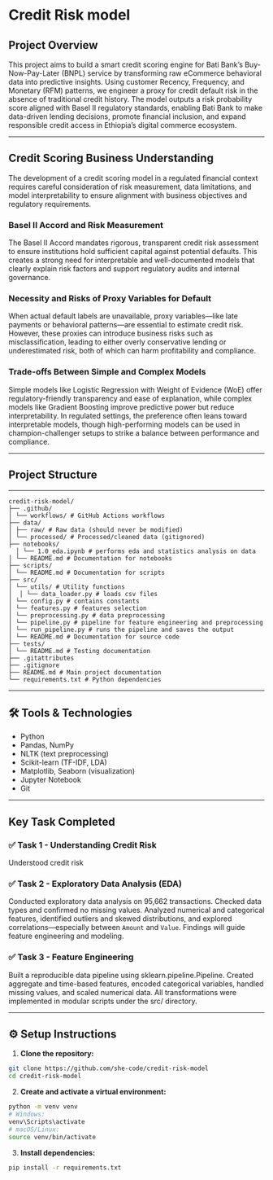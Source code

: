 # Credit Risk model

## Project Overview

This project aims to build a smart credit scoring engine for Bati Bank’s Buy-Now-Pay-Later (BNPL) service by transforming raw eCommerce behavioral data into predictive insights. Using customer Recency, Frequency, and Monetary (RFM) patterns, we engineer a proxy for credit default risk in the absence of traditional credit history. The model outputs a risk probability score aligned with Basel II regulatory standards, enabling Bati Bank to make data-driven lending decisions, promote financial inclusion, and expand responsible credit access in Ethiopia’s digital commerce ecosystem.

---

## Credit Scoring Business Understanding

The development of a credit scoring model in a regulated financial context requires careful consideration of risk measurement, data limitations, and model interpretability to ensure alignment with business objectives and regulatory requirements.

### Basel II Accord and Risk Measurement
The Basel II Accord mandates rigorous, transparent credit risk assessment to ensure institutions hold sufficient capital against potential defaults. This creates a strong need for interpretable and well-documented models that clearly explain risk factors and support regulatory audits and internal governance.

### Necessity and Risks of Proxy Variables for Default
When actual default labels are unavailable, proxy variables—like late payments or behavioral patterns—are essential to estimate credit risk. However, these proxies can introduce business risks such as misclassification, leading to either overly conservative lending or underestimated risk, both of which can harm profitability and compliance.

### Trade-offs Between Simple and Complex Models
Simple models like Logistic Regression with Weight of Evidence (WoE) offer regulatory-friendly transparency and ease of explanation, while complex models like Gradient Boosting improve predictive power but reduce interpretability. In regulated settings, the preference often leans toward interpretable models, though high-performing models can be used in champion-challenger setups to strike a balance between performance and compliance.

---

## Project Structure
---
```
credit-risk-model/
├── .github/
│ └── workflows/ # GitHub Actions workflows
├── data/
│ ├── raw/ # Raw data (should never be modified)
│ └── processed/ # Processed/cleaned data (gitignored)
├── notebooks/
  │ └── 1.0_eda.ipynb # performs eda and statistics analysis on data
│ └── README.md # Documentation for notebooks
├── scripts/
│ └── README.md # Documentation for scripts
├── src/
│ └── utils/ # Utility functions
│  │ └── data_loader.py # loads csv files
│ └── config.py # contains constants
│ └── features.py # features selection
│ └── preprocessing.py # data preprocessing
│ └── pipeline.py # pipeline for feature engineering and preprocessing
│ └── run_pipeline.py # runs the pipeline and saves the output
│ └── README.md # Documentation for source code
├── tests/
│ └── README.md # Testing documentation
├── .gitattributes
├── .gitignore
├── README.md # Main project documentation
└── requirements.txt # Python dependencies
```
---
## 🛠 Tools & Technologies

- Python  
- Pandas, NumPy  
- NLTK (text preprocessing)  
- Scikit-learn (TF-IDF, LDA)  
- Matplotlib, Seaborn (visualization)  
- Jupyter Notebook  
- Git  

---

## Key Task Completed 

### ✅ Task 1 - Understanding Credit Risk 

Understood credit risk

### ✅ Task 2 - Exploratory Data Analysis (EDA) 

Conducted exploratory data analysis on 95,662 transactions. Checked data types and confirmed no missing values. Analyzed numerical and categorical features, identified outliers and skewed distributions, and explored correlations—especially between `Amount` and `Value`. Findings will guide feature engineering and modeling.

### ✅ Task 3 - Feature Engineering

Built a reproducible data pipeline using sklearn.pipeline.Pipeline. Created aggregate and time-based features, encoded categorical variables, handled missing values, and scaled numerical data. All transformations were implemented in modular scripts under the src/ directory.

---

## ⚙️ Setup Instructions

1. **Clone the repository:**

```bash
git clone https://github.com/she-code/credit-risk-model
cd credit-risk-model
```

2. **Create and activate a virtual environment:**

```bash
python -m venv venv
# Windows:
venv\Scripts\activate
# macOS/Linux:
source venv/bin/activate
```
3. **Install dependencies:**

```bash
pip install -r requirements.txt

```
